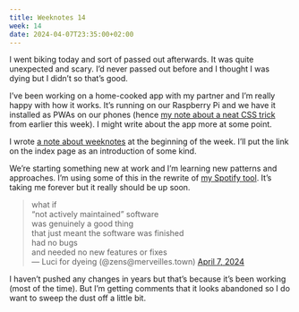 ```yaml
---
title: Weeknotes 14
week: 14
date: 2024-04-07T23:35:00+02:00
---
```


I went biking today and sort of passed out afterwards. It was quite unexpected and scary. I’d never passed out before and I thought I was dying but I didn’t so that’s good.

I’ve been working on a home-cooked app with my partner and I’m really happy with how it works. It’s running on our Raspberry Pi and we have it installed as PWAs on our phones (hence [my note about a neat CSS trick](https://nonnullish.pages.dev/posts/disable-scroll-bounce-in-pwas/) from earlier this week). I might write about the app more at some point.

I wrote [a note about weeknotes](https://nonnullish.pages.dev/posts/about-weeknotes/) at the beginning of the week. I’ll put the link on the index page as an introduction of some kind.

We’re starting something new at work and I’m learning new patterns and approaches. I’m using some of this in the rewrite of [my Spotify tool](https://nonnullish.github.io/share-liked-songs/). It’s taking me forever but it really should be up soon. 

<blockquote>
what if <br/>
“not actively maintained” software <br/>
was genuinely a good thing <br/>
that just meant the software was finished <br/>
had no bugs <br/>
and needed no new features or fixes <br/>
&mdash; Luci for dyeing (@zens@merveilles.town) <a href="https://elk.zone/merveilles.town/@zens/112228058460012493">April 7, 2024</a></blockquote>

I haven’t pushed any changes in years but that’s because it’s been working (most of the time). But I’m getting comments that it looks abandoned so I do want to sweep the dust off a little bit.
